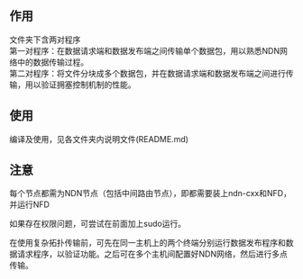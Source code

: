 ## 作用  
文件夹下含两对程序  
第一对程序：在数据请求端和数据发布端之间传输单个数据包，用以熟悉NDN网络中的数据传输过程。  
第二对程序：将文件分块成多个数据包，并在数据请求端和数据发布端之间进行传输，用以验证拥塞控制机制的性能。  

## 使用
编译及使用，见各文件夹内说明文件(README.md)  

## 注意  
每个节点都需为NDN节点（包括中间路由节点），即都需要装上ndn-cxx和NFD，并运行NFD

如果存在权限问题，可尝试在前面加上sudo运行。

在使用复杂拓扑传输前，可先在同一主机上的两个终端分别运行数据发布程序和数据请求程序，以验证功能。之后可在多个主机间配置好NDN网络，然后进行多点传输。
